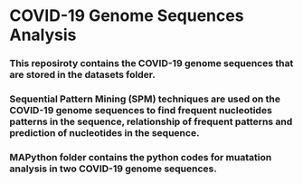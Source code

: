 # COVID-19 Genome Sequences Analysis



### This reposiroty contains the COVID-19 genome sequences that are stored in the datasets folder.

### Sequential Pattern Mining (SPM) techniques are used on the COVID-19 genome sequences to find frequent nucleotides patterns in the sequence, relationship of frequent patterns and prediction of nucleotides in the sequence.

### MAPython folder contains the python codes for muatation analysis in two COVID-19 genome sequences. 


